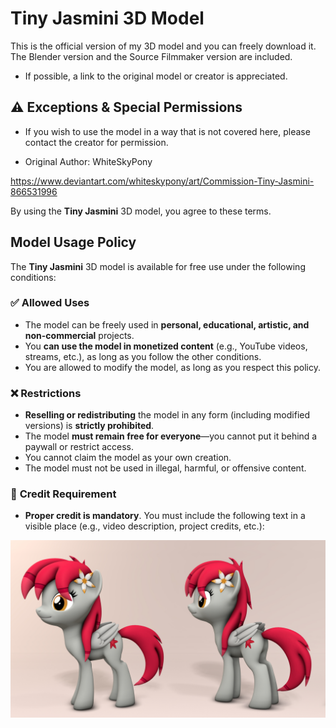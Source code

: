 # Tiny Jasmini 3D Model

This is the official version of my 3D model and you can freely download it. The Blender version and the Source Filmmaker version are included.

- If possible, a link to the original model or creator is appreciated.

## ⚠ **Exceptions & Special Permissions**
- If you wish to use the model in a way that is not covered here, please contact the creator for permission.

- Original Author: WhiteSkyPony

https://www.deviantart.com/whiteskypony/art/Commission-Tiny-Jasmini-866531996

By using the **Tiny Jasmini** 3D model, you agree to these terms.

## **Model Usage Policy**

The **Tiny Jasmini** 3D model is available for free use under the following conditions:

### ✅ **Allowed Uses**
- The model can be freely used in **personal, educational, artistic, and non-commercial** projects.
- You **can use the model in monetized content** (e.g., YouTube videos, streams, etc.), as long as you follow the other conditions.
- You are allowed to modify the model, as long as you respect this policy.

### ❌ **Restrictions**
- **Reselling or redistributing** the model in any form (including modified versions) is **strictly prohibited**.
- The model **must remain free for everyone**—you cannot put it behind a paywall or restrict access.
- You cannot claim the model as your own creation.
- The model must not be used in illegal, harmful, or offensive content.

### 🔗 **Credit Requirement**
- **Proper credit is mandatory**. You must include the following text in a visible place (e.g., video description, project credits, etc.):

<img src="https://github.com/JasminDreasond/JasminDreasond/blob/main/3d/tiny_jasmini/2526489__safe_artist-colon-whiteskypony_oc_oc+only_oc-colon-tiny+jasmini_pegasus_pony_3d_cute_flower_pegasus+oc_simple+background_source+filmmaker_wings.jpg?raw=true" />